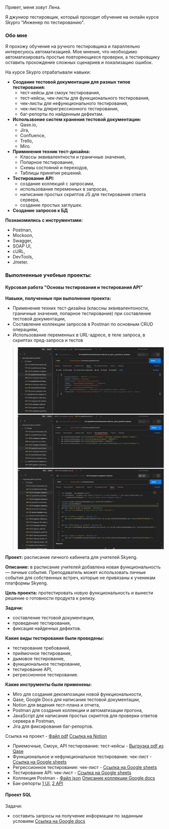 Привет, меня зовут Лена.

Я джуниор тестировщик, который проходит обучение на онлайн курсе Skypro "Инженер по тестированию".
### Обо мне
Я прохожу обучение на ручного тестировщика и параллельно интересуюсь автоматизацией. Мое мнение, что необходимо автоматизировать простые повторяющиеся проверки, 
а тестировщику оставить прохождение сложных сценариев и локализацию ошибок.

На курсе Skypro отрабатывали навыки:
- **Создание тестовой документации для разных типов тестирования:**
  - тест-кейсы для смоук тестирования,
  - тест-кейсы, чек-листы для функционального тестирования,
  - чек-листы для нефункционального тестирования,
  - чек-листы длярегрессионного тестирования,
  - баг-репорты по найденным дефектам.
- **Использвоние систем хранения тестовой документации:**
  - Qase.io,
  - Jira,
  - Confluence,
  - Trello,
  - Miro.
- **Приминения техник тест-дизайна:**
  - Классы эквивалентности и граничные значения,
  - Попарное тестирование,
  - Схемы состояний и переходов,
  - Таблицы принятия решений.
- **Тестирование API:**
  - создание коллекций с запросами,
  - использование переменных в запросах,
  - написание простых скриптов JS для тестирования ответа сервера,
  - создание простых заглушек.
- **Создание запросов к БД**

**Познакомились с инструментами:**
- Postman,
- Mockoon,
- Swagger,
- SOAP UI,
- cURL,
- DevTools,
- Jmeter.

### Выполненные учебные проекты:
#### Курсовая работа "Основы тестирования и тестирования API"

**Навыки, полученные при выполнение проекта:**
- Применение техних тест-дизайна (классны эквивалентоности, граничные значения, попарное тестирование) при составление тестовой документации,
- Составление коллекции запросов в Postman по основным CRUD операциям,
- Использование переменных в URL-адресе, в теле запроса, в скриптах пред-запроса и тестов
> ![Screenshot скрипты в теле запроса](https://github.com/pakhomova-ev/portfolio/blob/pakhomova-ev-screenshots/body_script.png)
![Screenshot скрипты во вкладке пред-запрос](https://github.com/pakhomova-ev/portfolio/blob/pakhomova-ev-screenshots/pre-req_script.png)
![Screenshot скрипты во вкладке  тест](https://github.com/pakhomova-ev/portfolio/blob/pakhomova-ev-screenshots/test_script.png)

**Проект:** расписание личного кабинета для учителей Skyeng.

**Описание:** в расписание учителей добавлена новая функциональность — личные события. Преподаватель может использовать личные события для собственных встреч, которые не привязаны к ученикам платформы Skyeng.

**Цель проекта:** протестировать новую функциональность и вынести решение о готовности продукта к релизу.

**Задачи:**
- составление тестовой документации,
- проведение тестирования,
- фиксация найденных дефектов.

**Какие виды тестирования были проведены:**
- тестирование требований,
- приёмочное тестирование,
- дымовое тестирование,
- функциональное тестирование,
- тестирование API,
- регрессионное тестирование.

**Какие инструменты были применены:**
- Miro для создания декомпозиции новой функциональности,
- Qase, Google Docs для написания тестовой документации,
- Notion для ведения тест-плана и отчета,
- Postman для создания коллекции и автоматизации прогона,
- JavaScript для написания простых скриптов для проверки ответов сервера в Postman,
- Jira для фиксирования баг-репортов.


Ссылка на проект - [Файл pdf](https://drive.google.com/file/d/1Jz6y8WBe8ZmFJe4_3tEoKAh84gbdsnT9/view?usp=drive_link) 
[Ссылка на Notion](https://flowery-singer-90b.notion.site/API-637d7acc6c38489c85c454ea351f7203)
- Приемочные, Смоук, API тестирование:
тест-кейсы - [Выгрузка pdf из Qase](https://drive.google.com/file/d/1o9qEQg56pQDn2oFbsI-EqPvUHHsk2fht/view?usp=drive_link)
- Функциональное и нефункциональное тестирование:
чек-лист - [Ссылка на Google sheets](https://docs.google.com/spreadsheets/d/12Ny254w8bk2Ce02dJcd0CJjyaj38U9hh5utki9CycpU/edit?usp=sharing)
- Регрессионное тестирование:
чек-лист - [Ссылка на Google sheets](https://docs.google.com/spreadsheets/d/12Ny254w8bk2Ce02dJcd0CJjyaj38U9hh5utki9CycpU/edit?usp=sharing)
- Тестирование API:
чек-лист - [Ссылка на Google sheets](https://docs.google.com/spreadsheets/d/1B41XkvrsvFOxOj2LnSz-Ad_u355fAjk8TwSJPz0lbYY/edit?usp=sharing)
- Коллекция Postman - [Файл json](https://drive.google.com/file/d/1JVexw2f3Xlw0iz08RHEc65IStPZDaH4l/view?usp=drive_link)
[Описание коллекции Google docs](https://docs.google.com/document/d/10LNi-ivEt2fk4F0EbN7iAHfL-XeYGSsXInnZt59WWBk/edit?usp=drive_link)
- Бак-репорты [1 UI](https://drive.google.com/file/d/1peVXKeCg5QXUWP3GMYjsTQt6r62WWd5I/view?usp=drive_link "Тестирование через UI"), [2 API](https://drive.google.com/file/d/17dwtrKogjUxcIgvAGjMHWDt7GHg2KBbH/view?usp=drive_link "Тестирование API Postman")

#### Проект SQL
Задачи:
- составить запросы на получение информации по заданным условиям
[Ссылка на Google docs](https://docs.google.com/document/d/1ynK-Lz99XTTP4KhFsc4taSHFVmiLP3vJHErw2oY3Ung/edit?usp=sharing)







